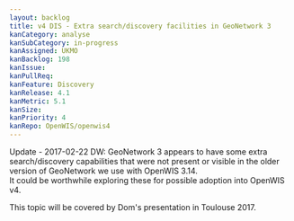 ```yaml
---
layout: backlog
title: v4 DIS - Extra search/discovery facilities in GeoNetwork 3
kanCategory: analyse
kanSubCategory: in-progress
kanAssigned: UKMO
kanBacklog: 198
kanIssue:
kanPullReq:
kanFeature: Discovery
kanRelease: 4.1
kanMetric: 5.1
kanSize:
kanPriority: 4
kanRepo: OpenWIS/openwis4
---
```

Update - 2017-02-22 DW: GeoNetwork 3 appears to have some extra search/discovery capabilities
that were not present or visible in the older version of GeoNetwork we use with OpenWIS 3.14.  
It could be worthwhile exploring these for possible adoption into OpenWIS v4.

This topic will be covered by Dom's presentation in Toulouse 2017.
